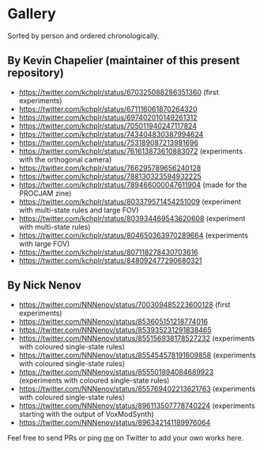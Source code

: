 # Gallery

Sorted by person and ordered chronologically.

## By Kevin Chapelier (maintainer of this present repository)

* https://twitter.com/kchplr/status/670325088286351360 (first experiments)
* https://twitter.com/kchplr/status/671116061870264320
* https://twitter.com/kchplr/status/697402010149261312
* https://twitter.com/kchplr/status/705011940247117824
* https://twitter.com/kchplr/status/743404830387994624
* https://twitter.com/kchplr/status/753189087213981696
* https://twitter.com/kchplr/status/761613873610883072 (experiments with the orthogonal camera)
* https://twitter.com/kchplr/status/766295789656240128
* https://twitter.com/kchplr/status/788130323594932225
* https://twitter.com/kchplr/status/789466000047611904 (made for the PROCJAM zine)
* https://twitter.com/kchplr/status/803379571454251009 (experiment with multi-state rules and large FOV)
* https://twitter.com/kchplr/status/803934469543620608 (experiment with multi-state rules)
* https://twitter.com/kchplr/status/804650363970289664 (experiments with large FOV)
* https://twitter.com/kchplr/status/807118278430703616
* https://twitter.com/kchplr/status/848092477290680321

## By Nick Nenov

* https://twitter.com/NNNenov/status/700309485223600128 (first experiments)
* https://twitter.com/NNNenov/status/853605151218774016
* https://twitter.com/NNNenov/status/853935231291838465
* https://twitter.com/NNNenov/status/855156938178527232 (experiments with coloured single-state rules)
* https://twitter.com/NNNenov/status/855454578191609858 (experiments with coloured single-state rules)
* https://twitter.com/NNNenov/status/855501894084689923 (experiments with coloured single-state rules)
* https://twitter.com/NNNenov/status/855769402213621763 (experiments with coloured single-state rules)
* https://twitter.com/NNNenov/status/896113507778740224 (experiments starting with the output of VoxModSynth)
* https://twitter.com/NNNenov/status/896342141189976064

Feel free to send PRs or ping [me](https://twitter.com/kchplr/) on Twitter to add your own works here.

